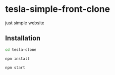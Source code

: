 # tesla-simple-front-clone

just simple website

## Installation

```bash
cd tesla-clone
```

```bash
npm install
```

```bash
npm start
```
